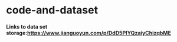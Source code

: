 # code-and-dataset
#### Links to data set storage:<https://www.jianguoyun.com/p/DdD5PIYQzaiyChizqbME>
